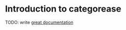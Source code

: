 # Introduction to categorease

TODO: write [great documentation](http://jacobian.org/writing/what-to-write/)
